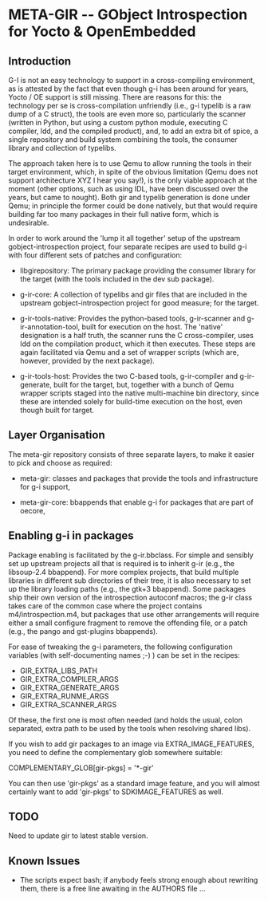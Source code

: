 
META-GIR -- GObject Introspection for Yocto & OpenEmbedded
==========================================================


Introduction
------------

G-I is not an easy technology to support in a cross-compiling environment, as is
attested by the fact that even though g-i has been around for years, Yocto / OE
support is still missing. There are reasons for this: the technology per se is
cross-compilation unfriendly (i.e., g-i typelib is a raw dump of a C struct),
the tools are even more so, particularly the scanner (written in Python, but
using a custom python module, executing C compiler, ldd, and the compiled
product), and, to add an extra bit of spice, a single repository and build
system combining the tools, the consumer library and collection of typelibs.

The approach taken here is to use Qemu to allow running the tools in their
target environment, which, in spite of the obvious limitation (Qemu does not
support architecture XYZ I hear you say!), is the only viable approach at the
moment (other options, such as using IDL, have been discussed over the years,
but came to nought). Both gir and typelib generation is done under Qemu; in
principle the former could be done natively, but that would require building
far too many packages in their full native form, which is undesirable.

In order to work around the 'lump it all together' setup of the upstream
gobject-introspection project, four separate recipes are used to build g-i with
four different sets of patches and configuration:

 * libgirepository:   The primary package providing the consumer library for the
                      target (with the tools included in the dev sub package).

 * g-ir-core:         A collection of typelibs and gir files that are included
                      in the upstream gobject-introspection project for good
                      measure; for the target.

 * g-ir-tools-native: Provides the python-based tools, g-ir-scanner and
                      g-ir-annotation-tool, built for execution on the host. The
                      'native' designation is a half truth, the scanner runs the
                      C cross-compiler, uses ldd on the compilation product,
                      which it then executes. These steps are again facilitated
                      via Qemu and a set of wrapper scripts (which are, however,
                      provided by the next package).

 * g-ir-tools-host:   Provides the two C-based tools, g-ir-compiler and
                      g-ir-generate, built for the target, but, together with a
                      bunch of Qemu wrapper scripts staged into the native
                      multi-machine bin directory, since these are intended
                      solely for build-time execution on the host, even though
                      built for target.


Layer Organisation
------------------

The meta-gir repository consists of three separate layers, to make it easier to
pick and choose as required:

* meta-gir:       classes and packages that provide the tools and infrastructure
                  for g-i support,

* meta-gir-core:  bbappends that enable g-i for packages that are part of
                  oecore,

Enabling g-i in packages
------------------------

Package enabling is facilitated by the g-ir.bbclass. For simple and sensibly set
up upstream projects all that is required is to inherit g-ir (e.g., the
libsoup-2.4 bbappend). For more complex projects, that build multiple libraries
in different sub directories of their tree, it is also necessary to set up the
library loading paths (e.g., the gtk+3 bbappend). Some packages ship their own
version of the introspection autoconf macros; the g-ir class takes care of the
common case where the project contains m4/introspection.m4, but packages that
use other arrangements will require either a small configure fragment to remove
the offending file, or a patch (e.g., the pango and gst-plugins bbappends).

For ease of tweaking the g-i parameters, the following configuration variables
(with self-documenting names ;-) ) can be set in the recipes:

  * GIR_EXTRA_LIBS_PATH
  * GIR_EXTRA_COMPILER_ARGS
  * GIR_EXTRA_GENERATE_ARGS
  * GIR_EXTRA_RUNME_ARGS
  * GIR_EXTRA_SCANNER_ARGS

Of these, the first one is most often needed (and holds the usual, colon
separated, extra path to be used by the tools when resolving shared libs).

If you wish to add gir packages to an image via EXTRA_IMAGE_FEATURES, you need
to define the complementary glob somewhere suitable:

   COMPLEMENTARY_GLOB[gir-pkgs] = '*-gir'

You can then use 'gir-pkgs' as a standard image feature, and you will almost
certainly want to add 'gir-pkgs' to SDKIMAGE_FEATURES as well.

TODO
----

Need to update gir to latest stable version.

Known Issues
------------

 * The scripts expect bash; if anybody feels strong enough about rewriting them,
   there is a free line awaiting in the AUTHORS file ...
